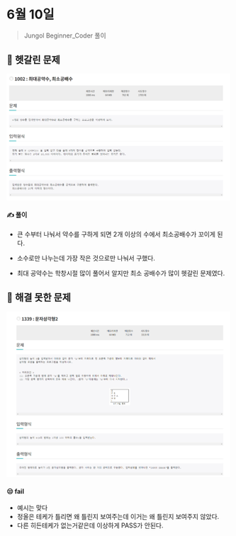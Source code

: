 # 6월 10일

> Jungol  Beginner_Coder 풀이



## 🚩 헷갈린 문제



[![image-20210610220753433](README.assets/image-20210610220753433.png)]((http://jungol.co.kr/bbs/board.php?bo_table=pbank&wr_id=281&sca=2030))



#### ✍ 풀이

- 큰 수부터 나눠서 약수를 구하게 되면 2개 이상의 수에서 최소공배수가 꼬이게 된다.
- 소수로만 나누는데 가장 작은 것으로만 나눠서 구했다.

- 최대 공약수는 학창시절 많이 풀어서 알지만 최소 공배수가 많이 헷갈린 문제였다.





## 🚩 해결 못한 문제



[![image-20210610220953584](README.assets/image-20210610220953584.png)]((http://jungol.co.kr/bbs/board.php?bo_table=pbank&wr_id=2075&sca=2010))



#### 😒 fail

- 예시는 맞다
- 정올은 테케가 틀리면 왜 틀린지 보여주는데 이거는 왜 틀린지 보여주지 않았다.
- 다른 히든테케가 없는거같은데 이상하게 PASS가 안된다.